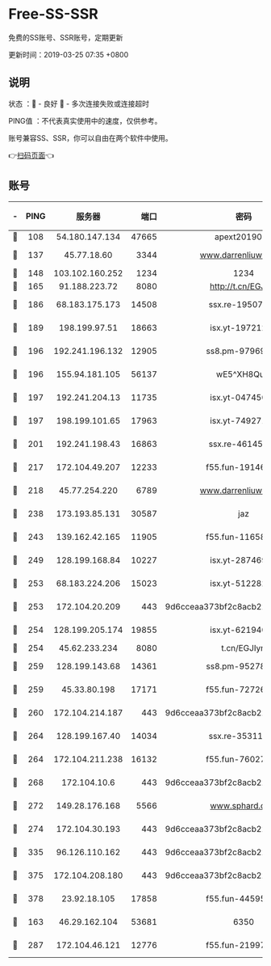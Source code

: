 # Free-SS-SSR

免费的SS账号、SSR账号，定期更新

更新时间：2019-03-25 07:35 +0800

## 说明

状态     ：🙂 - 良好 🙁 - 多次连接失败或连接超时

PING值   ：不代表真实使用中的速度，仅供参考。

账号兼容SS、SSR，你可以自由在两个软件中使用。

👉[扫码页面](https://liesauer.github.io/Free-SS-SSR/)👈

## 账号

|-|PING|服务器|端口|密码|加密方式|区域|
|:----:|:----:|:-----:|-----:|:----:|:----:|:----:|
|🙂|108|54.180.147.134|47665|apext2019001|chacha20|KR|
|🙂|137|45.77.18.60|3344|www.darrenliuwei.com|aes-256-cfb|JP|
|🙂|148|103.102.160.252|1234|1234|rc4-md5|JP|
|🙂|165|91.188.223.72|8080|http://t.cn/EGJIyrl|rc4-md5|RU|
|🙂|186|68.183.175.173|14508|ssx.re-19507482|aes-256-cfb|US|
|🙂|189|198.199.97.51|18663|isx.yt-19721289|aes-256-cfb|US|
|🙂|196|192.241.196.132|12905|ss8.pm-97969807|aes-256-cfb|US|
|🙂|196|155.94.181.105|56137|wE5^XH8Quw|aes-256-cfb|US|
|🙂|197|192.241.204.13|11735|isx.yt-04745009|aes-256-cfb|US|
|🙂|197|198.199.101.65|17963|isx.yt-74927147|aes-256-cfb|US|
|🙂|201|192.241.198.43|16863|ssx.re-46145720|aes-256-cfb|US|
|🙂|217|172.104.49.207|12233|f55.fun-19146730|aes-256-cfb|SG|
|🙂|218|45.77.254.220|6789|www.darrenliuwei.com|aes-256-cfb|SG|
|🙂|238|173.193.85.131|30587|jaz|aes-256-cfb|US|
|🙂|243|139.162.42.165|11905|f55.fun-11658175|aes-256-cfb|SG|
|🙂|249|128.199.168.84|10227|isx.yt-28746915|aes-256-cfb|SG|
|🙂|253|68.183.224.206|15023|isx.yt-51228211|aes-256-cfb|SG|
|🙂|253|172.104.20.209|443|9d6cceaa373bf2c8acb22e60b6a58be6|aes-256-cfb|US|
|🙂|254|128.199.205.174|19855|isx.yt-62194015|aes-256-cfb|SG|
|🙂|254|45.62.233.234|8080|t.cn/EGJIyrl|rc4-md5|CA|
|🙂|259|128.199.143.68|14361|ss8.pm-95278074|aes-256-cfb|SG|
|🙂|259|45.33.80.198|17171|f55.fun-72726729|aes-256-cfb|US|
|🙂|260|172.104.214.187|443|9d6cceaa373bf2c8acb22e60b6a58be6|aes-256-cfb|US|
|🙂|264|128.199.167.40|14034|ssx.re-35311093|aes-256-cfb|SG|
|🙂|264|172.104.211.238|16132|f55.fun-76027787|aes-256-cfb|US|
|🙂|268|172.104.10.6|443|9d6cceaa373bf2c8acb22e60b6a58be6|aes-256-cfb|US|
|🙂|272|149.28.176.168|5566|www.sphard.com|aes-256-cfb|AU|
|🙂|274|172.104.30.193|443|9d6cceaa373bf2c8acb22e60b6a58be6|aes-256-cfb|US|
|🙂|335|96.126.110.162|443|9d6cceaa373bf2c8acb22e60b6a58be6|aes-256-cfb|US|
|🙂|375|172.104.208.180|443|9d6cceaa373bf2c8acb22e60b6a58be6|aes-256-cfb|US|
|🙂|378|23.92.18.105|17858|f55.fun-44595714|aes-256-cfb|US|
|🙂|163|46.29.162.104|53681|6350|aes-128-ctr|RU|
|🙂|287|172.104.46.121|12776|f55.fun-21997792|aes-256-cfb|SG|
